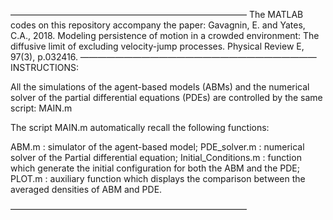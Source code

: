 ———————————————————————————
The MATLAB codes on this repository accompany the paper:
Gavagnin, E. and Yates, C.A., 2018. Modeling persistence of motion in a crowded environment: The diffusive limit of excluding velocity-jump processes. Physical Review E, 97(3), p.032416.
———————————————————————————
INSTRUCTIONS:

All the simulations of the agent-based models (ABMs) and the numerical solver of the partial differential equations (PDEs) are controlled by the same script: MAIN.m 


The script MAIN.m automatically recall the following functions:

ABM.m    		          : simulator of the agent-based model; 
PDE_solver.m	      	: numerical solver of the Partial differential equation;
Initial_Conditions.m 	: function which generate the initial configuration for both the ABM and the PDE;
PLOT.m			          : auxiliary function which displays the comparison between the averaged densities of ABM and PDE.

———————————————————————————

